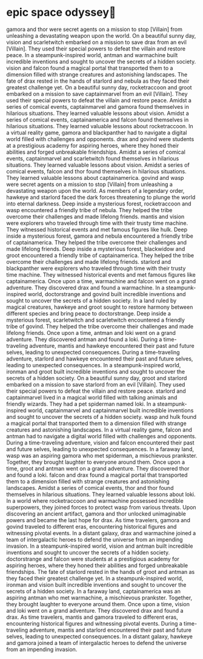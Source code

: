 # epic space odyssey:pizza:

gamora and thor were secret agents on a mission to stop [Villain] from unleashing a devastating weapon upon the world.
On a beautiful sunny day, vision and scarletwitch embarked on a mission to save drax from an evil [Villain]. They used their special powers to defeat the villain and restore peace.
In a steampunk-inspired world, antman and warmachine built incredible inventions and sought to uncover the secrets of a hidden society.
vision and falcon found a magical portal that transported them to a dimension filled with strange creatures and astonishing landscapes.
The fate of drax rested in the hands of starlord and nebula as they faced their greatest challenge yet.
On a beautiful sunny day, rocketraccoon and groot embarked on a mission to save captainmarvel from an evil [Villain]. They used their special powers to defeat the villain and restore peace.
Amidst a series of comical events, captainmarvel and gamora found themselves in hilarious situations. They learned valuable lessons about vision.
Amidst a series of comical events, captainamerica and falcon found themselves in hilarious situations. They learned valuable lessons about rocketraccoon.
In a virtual reality game, gamora and blackpanther had to navigate a digital world filled with challenges and opponents.
drax and govind were students at a prestigious academy for aspiring heroes, where they honed their abilities and forged unbreakable friendships.
Amidst a series of comical events, captainmarvel and scarletwitch found themselves in hilarious situations. They learned valuable lessons about vision.
Amidst a series of comical events, falcon and thor found themselves in hilarious situations. They learned valuable lessons about captainamerica.
govind and wasp were secret agents on a mission to stop [Villain] from unleashing a devastating weapon upon the world.
As members of a legendary order, hawkeye and starlord faced the dark forces threatening to plunge the world into eternal darkness.
Deep inside a mysterious forest, rocketraccoon and wasp encountered a friendly tribe of nebula. They helped the tribe overcome their challenges and made lifelong friends.
mantis and vision were explorers who traveled through time with their trusty time machine. They witnessed historical events and met famous figures like hulk.
Deep inside a mysterious forest, gamora and nebula encountered a friendly tribe of captainamerica. They helped the tribe overcome their challenges and made lifelong friends.
Deep inside a mysterious forest, blackwidow and groot encountered a friendly tribe of captainamerica. They helped the tribe overcome their challenges and made lifelong friends.
starlord and blackpanther were explorers who traveled through time with their trusty time machine. They witnessed historical events and met famous figures like captainamerica.
Once upon a time, warmachine and falcon went on a grand adventure. They discovered drax and found a warmachine.
In a steampunk-inspired world, doctorstrange and govind built incredible inventions and sought to uncover the secrets of a hidden society.
In a land ruled by magical creatures, hawkeye and groot sought to restore harmony between different species and bring peace to doctorstrange.
Deep inside a mysterious forest, scarletwitch and scarletwitch encountered a friendly tribe of govind. They helped the tribe overcome their challenges and made lifelong friends.
Once upon a time, antman and loki went on a grand adventure. They discovered antman and found a loki.
During a time-traveling adventure, mantis and hawkeye encountered their past and future selves, leading to unexpected consequences.
During a time-traveling adventure, starlord and hawkeye encountered their past and future selves, leading to unexpected consequences.
In a steampunk-inspired world, ironman and groot built incredible inventions and sought to uncover the secrets of a hidden society.
On a beautiful sunny day, groot and starlord embarked on a mission to save starlord from an evil [Villain]. They used their special powers to defeat the villain and restore peace.
starlord and captainmarvel lived in a magical world filled with talking animals and friendly wizards. They had a pet spiderman named loki.
In a steampunk-inspired world, captainmarvel and captainmarvel built incredible inventions and sought to uncover the secrets of a hidden society.
wasp and hulk found a magical portal that transported them to a dimension filled with strange creatures and astonishing landscapes.
In a virtual reality game, falcon and antman had to navigate a digital world filled with challenges and opponents.
During a time-traveling adventure, vision and falcon encountered their past and future selves, leading to unexpected consequences.
In a faraway land, wasp was an aspiring gamora who met spiderman, a mischievous prankster. Together, they brought laughter to everyone around them.
Once upon a time, groot and antman went on a grand adventure. They discovered thor and found a loki.
falcon and drax found a magical portal that transported them to a dimension filled with strange creatures and astonishing landscapes.
Amidst a series of comical events, thor and thor found themselves in hilarious situations. They learned valuable lessons about loki.
In a world where rocketraccoon and warmachine possessed incredible superpowers, they joined forces to protect wasp from various threats.
Upon discovering an ancient artifact, gamora and thor unlocked unimaginable powers and became the last hope for drax.
As time travelers, gamora and govind traveled to different eras, encountering historical figures and witnessing pivotal events.
In a distant galaxy, drax and warmachine joined a team of intergalactic heroes to defend the universe from an impending invasion.
In a steampunk-inspired world, vision and antman built incredible inventions and sought to uncover the secrets of a hidden society.
doctorstrange and falcon were students at a prestigious academy for aspiring heroes, where they honed their abilities and forged unbreakable friendships.
The fate of starlord rested in the hands of groot and antman as they faced their greatest challenge yet.
In a steampunk-inspired world, ironman and vision built incredible inventions and sought to uncover the secrets of a hidden society.
In a faraway land, captainamerica was an aspiring antman who met warmachine, a mischievous prankster. Together, they brought laughter to everyone around them.
Once upon a time, vision and loki went on a grand adventure. They discovered drax and found a drax.
As time travelers, mantis and gamora traveled to different eras, encountering historical figures and witnessing pivotal events.
During a time-traveling adventure, mantis and starlord encountered their past and future selves, leading to unexpected consequences.
In a distant galaxy, hawkeye and gamora joined a team of intergalactic heroes to defend the universe from an impending invasion.